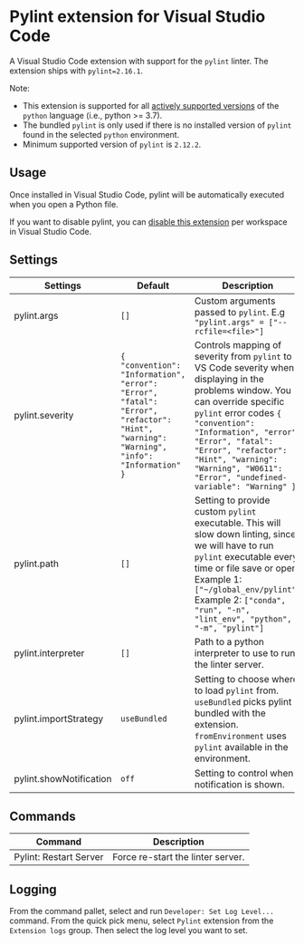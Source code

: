 # Pylint extension for Visual Studio Code

A Visual Studio Code extension with support for the `pylint` linter. The extension ships with `pylint=2.16.1`.

Note:

-   This extension is supported for all [actively supported versions](https://devguide.python.org/#status-of-python-branches) of the `python` language (i.e., python >= 3.7).
-   The bundled `pylint` is only used if there is no installed version of `pylint` found in the selected `python` environment.
-   Minimum supported version of `pylint` is `2.12.2`.

## Usage

Once installed in Visual Studio Code, pylint will be automatically executed when you open a Python file.

If you want to disable pylint, you can [disable this extension](https://code.visualstudio.com/docs/editor/extension-marketplace#_disable-an-extension) per workspace in Visual Studio Code.

## Settings

| Settings                | Default                                                                                                                                | Description                                                                                                                                                                                                                                                                                                              |
| ----------------------- | -------------------------------------------------------------------------------------------------------------------------------------- | ------------------------------------------------------------------------------------------------------------------------------------------------------------------------------------------------------------------------------------------------------------------------------------------------------------------------ |
| pylint.args             | `[]`                                                                                                                                   | Custom arguments passed to `pylint`. E.g `"pylint.args" = ["--rcfile=<file>"]`                                                                                                                                                                                                                                           |
| pylint.severity         | `{ "convention": "Information", "error": "Error", "fatal": "Error", "refactor": "Hint", "warning": "Warning", "info": "Information" }` | Controls mapping of severity from `pylint` to VS Code severity when displaying in the problems window. You can override specific `pylint` error codes `{ "convention": "Information", "error": "Error", "fatal": "Error", "refactor": "Hint", "warning": "Warning", "W0611": "Error", "undefined-variable": "Warning" }` |
| pylint.path             | `[]`                                                                                                                                   | Setting to provide custom `pylint` executable. This will slow down linting, since we will have to run `pylint` executable every time or file save or open. Example 1: `["~/global_env/pylint"]` Example 2: `["conda", "run", "-n", "lint_env", "python", "-m", "pylint"]`                                                |
| pylint.interpreter      | `[]`                                                                                                                                   | Path to a python interpreter to use to run the linter server.                                                                                                                                                                                                                                                            |
| pylint.importStrategy   | `useBundled`                                                                                                                           | Setting to choose where to load `pylint` from. `useBundled` picks pylint bundled with the extension. `fromEnvironment` uses `pylint` available in the environment.                                                                                                                                                       |
| pylint.showNotification | `off`                                                                                                                                  | Setting to control when a notification is shown.                                                                                                                                                                                                                                                                         |

## Commands

| Command                | Description                       |
| ---------------------- | --------------------------------- |
| Pylint: Restart Server | Force re-start the linter server. |

## Logging

From the command pallet, select and run `Developer: Set Log Level...` command. From the quick pick menu, select `Pylint` extension from the `Extension logs` group. Then select the log level you want to set.

